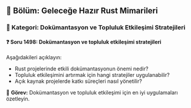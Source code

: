## 📘 Bölüm: Geleceğe Hazır Rust Mimarileri
### 🔹 Kategori: Dokümantasyon ve Topluluk Etkileşimi Stratejileri
#### ❓ Soru 1498: Dokümantasyon ve topluluk etkileşimi stratejileri

Aşağıdakileri açıklayın:

- Rust projelerinde etkili dokümantasyonun önemi nedir?
- Topluluk etkileşimini artırmak için hangi stratejiler uygulanabilir?
- Açık kaynak projelerde katkı süreçleri nasıl yönetilir?

🔧 **Görev:** Dokümantasyon ve topluluk etkileşimi için en iyi uygulamaları özetleyin.
